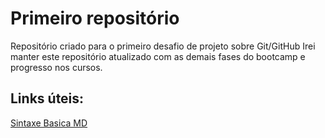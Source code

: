 # Primeiro repositório
Repositório criado para o primeiro desafio de projeto sobre Git/GitHub
Irei manter este repositório atualizado com as demais fases do bootcamp e progresso nos cursos.

## Links úteis:
[Sintaxe Basica MD](https://www.markdownguide.org/basic-syntax/)
